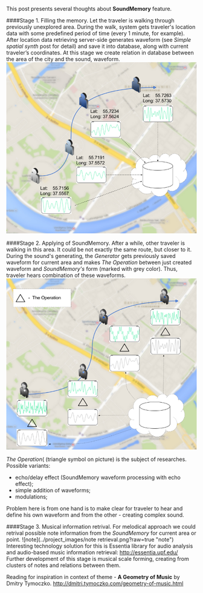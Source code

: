This post presents several thoughts about **SoundMemory** feature. 

####Stage 1. Filling the memory.
Let the traveler is walking through previously unexplored area. During the walk, system gets traveler's location data with some predefined period of time (every 1 minute, for example). After location data retrieving server-side generates waveform (see *Simple spatial synth* post for detail) and save it into database, along with current traveler’s coordinates. At this stage we create relation in database between the area of the city and the sound, waveform. 
![memory1](../project_images/memory_gen.png?raw=true "memory1")

####Stage 2. Applying of SoundMemory.
After a while, other traveler is walking in this area. It could be not exactly the same route, but closer to it.
During the sound's generating, the *Generator* gets previously saved waveform for current area and makes *The Operation* between just created waveform and *SoundMemory's* form (marked with grey color). Thus, traveler hears combination of these waveforms.
![memory2](../project_images/memory_apply.png?raw=true "memory2")

*The Operation*( (triangle symbol on picture) is the subject of researches. Possible variants:
- echo/delay effect (SoundMemory waveform processing with  echo effect);
- simple addition of waveforms;
- modulations;

Problem here is from one hand is to make clear for traveler to hear and define his own waveform and from the other - creating complex sound.

####Stage 3. Musical information retrival.
For melodical approach we could retrival possible note information from the *SoundMemory* for current area or point.
![note](../project_images/note retrieval.png?raw=true "note")  
Interesting technology solution for this is Essentia library for audio analysis and audio-based music information retrieval:
http://essentia.upf.edu/
Further development of this stage is musical scale forming, creating from clusters of notes and relations between them.

Reading for inspiration in context of theme - **A Geometry of Music** by Dmitry Tymoczko.
http://dmitri.tymoczko.com/geometry-of-music.html 

